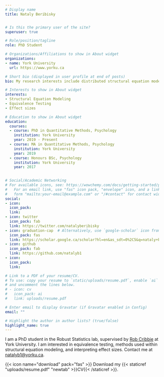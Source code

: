```yaml
---
# Display name
title: Nataly Beribisky


# Is this the primary user of the site?
superuser: true

# Role/position/tagline
role: PhD Student

# Organizations/Affiliations to show in About widget
organizations:
- name: York University
  url: https://www.yorku.ca

# Short bio (displayed in user profile at end of posts)
bio: My research interests include distributed structural equation modeling (SEM), equivalence testing, and effect sizes.

# Interests to show in About widget
interests:
- Structural Equation Modeling
- Equivalence Testing
- Effect sizes

# Education to show in About widget
education:
  courses:
  - course: PhD in Quantitative Methods, Psychology
    institution: York University
    year: 2019 - Present
  - course: MA in Quantitative Methods, Psychology
    institution: York University
    year: 2019
  - course: Honours BSc, Psychology
    institution: York University
    year: 2017
  

# Social/Academic Networking
# For available icons, see: https://wowchemy.com/docs/getting-started/page-builder/#icons
#   For an email link, use "fas" icon pack, "envelope" icon, and a link in the
#   form "mailto:your-email@example.com" or "/#contact" for contact widget.
social:
- icon: 
  icon_pack: 
  link: 
- icon: twitter
  icon_pack: fab
  link: https://twitter.com/natalyberibisky
- icon: graduation-cap  # Alternatively, use `google-scholar` icon from `ai` icon pack
  icon_pack: fas
  link: https://scholar.google.ca/scholar?hl=en&as_sdt=0%2C5&q=nataly+beribisky&btnG=
- icon: github
  icon_pack: fab
  link: https://github.com/natalyb1
- icon: 
  icon_pack: 
  link: 

# Link to a PDF of your resume/CV.
# To use: copy your resume to `static/uploads/resume.pdf`, enable `ai` icons in `params.toml`, 
# and uncomment the lines below.
# - icon: cv
#   icon_pack: ai
#   link: uploads/resume.pdf

# Enter email to display Gravatar (if Gravatar enabled in Config)
email: ""

# Highlight the author in author lists? (true/false)
highlight_name: true
---
```


 I am a PhD student in the Robust Statistics lab, supervised by [Rob Cribbie](https://cribbie.info.yorku.ca/) at York University. I am interested in equivalence testing, methods used within structural equation modeling, and interpreting effect sizes. Contact me at natalyb1@yorku.ca. 

{{< icon name="download" pack="fas" >}} Download my {{< staticref "uploads/resume.pdf" "newtab" >}}CV{{< /staticref >}}.
